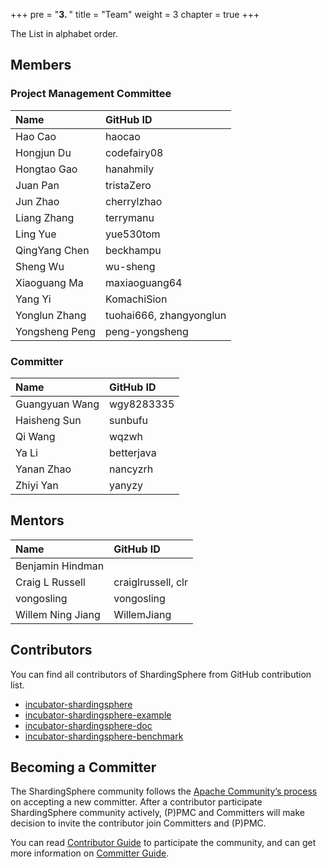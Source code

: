 +++
pre = "<b>3. </b>"
title = "Team"
weight = 3
chapter = true
+++

The List in alphabet order.

## Members

### Project Management Committee

| Name            | GitHub ID               |
| :-------------- | :---------------------- |
| Hao Cao         | haocao                  |
| Hongjun Du      | codefairy08             |
| Hongtao Gao     | hanahmily               |
| Juan Pan        | tristaZero              |
| Jun Zhao        | cherrylzhao             |
| Liang Zhang     | terrymanu               |
| Ling Yue        | yue530tom               |
| QingYang Chen   | beckhampu               |
| Sheng Wu        | wu-sheng                |
| Xiaoguang Ma    | maxiaoguang64           |
| Yang Yi         | KomachiSion             |
| Yonglun Zhang   | tuohai666, zhangyonglun |
| Yongsheng Peng  | peng-yongsheng          |

### Committer

| Name            | GitHub ID               |
| :-------------- | :---------------------- |
| Guangyuan Wang  | wgy8283335              |
| Haisheng Sun    | sunbufu                 |
| Qi Wang         | wqzwh                   |
| Ya Li           | betterjava              |
| Yanan Zhao      | nancyzrh                |
| Zhiyi Yan       | yanyzy                  |

## Mentors

| Name              | GitHub ID             |
| :---------------- | :-------------------- |
| Benjamin Hindman  |                       |
| Craig L Russell   | craiglrussell, clr    |
| vongosling        | vongosling            |
| Willem Ning Jiang | WillemJiang           |

## Contributors

You can find all contributors of ShardingSphere from GitHub contribution list.

- [incubator-shardingsphere](https://github.com/apache/incubator-shardingsphere/graphs/contributors)
- [incubator-shardingsphere-example](https://github.com/apache/incubator-shardingsphere-example/graphs/contributors)
- [incubator-shardingsphere-doc](https://github.com/apache/incubator-shardingsphere-doc)
- [incubator-shardingsphere-benchmark](https://github.com/apache/incubator-shardingsphere-benchmark)

## Becoming a Committer

The ShardingSphere community follows the [Apache Community’s process](http://community.apache.org/newcommitter.html) on accepting a new committer.
After a contributor participate ShardingSphere community actively, (P)PMC and Committers will make decision to invite the contributor join Committers and (P)PMC.

You can read [Contributor Guide](/en/contribute/contributor/) to participate the community, and can get more information on [Committer Guide](/en/contribute/committer/). 